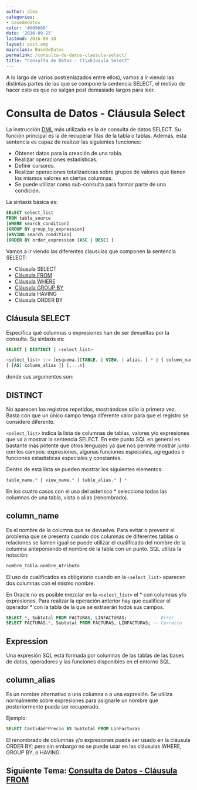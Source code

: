 ```yaml
---
author: alex
categories:
- basededatos
color: '#009688'
date: '2016-09-25'
lastmod: 2016-08-18
layout: post.amp
mainclass: BaseDeDatos
permalink: /consulta-de-datos-clausula-select/
title: "Consulta de Datos - Cl\xE1usula Select"
---
```


A lo largo de varios post(enlazados entre ellos), vamos a ir viendo las distintas partes de las que se compone la sentencia SELECT, el motivo de hacer esto es que no salgan post demasiado largos para leer.



# Consulta de Datos - Cláusula Select

La instrucción [DML][1] más utilizada es la de consulta de datos SELECT. Su función
principal es la de recuperar filas de la tabla o tablas. Además, esta sentencia es capaz de realizar las siguientes funciones:

<!--more--><!--ad-->

* Obtener datos para la creación de una tabla.
* Realizar operaciones estadísticas.
* Definir cursores.
* Realizar operaciones totalizadoras sobre grupos de valores que tienen los mismos valores en ciertas columnas.
* Se puede utilizar como sub-consulta para formar parte de una condición.

La sintaxis básica es:

```sql
SELECT select_list
FROM table_source
[WHERE search_condition]
[GROUP BY group_by_expression]
[HAVING search_condition]
[ORDER BY order_expression [ASC | DESC] ]
```

Vamos a ir viendo las diferentes clausulas que componen la sentencia SELECT:

* Cláusula SELECT
* [Cláusula FROM][2]
* [Cláusula WHERE][3]
* [Cláusula GROUP BY][4]
* Cláusula HAVING
* Cláusula ORDER BY



## Cláusula SELECT

Especifica qué columnas o expresiones han de ser devueltas por la consulta. Su sintaxis es:

```sql
SELECT [ DISTINCT ] <select_list>

<select_list> ::= [esquema.][TABLE. | VIEW. | alias. ] * | { column_name | expression }
[ [AS] column_alias ]} [,...n]
```

donde sus argumentos son:

## DISTINCT

No aparecen los registros repetidos, mostrándose sólo la primera vez. Basta con que un único campo tenga diferente valor para que el registro se considere diferente.

`<select_list>` indica la lista de columnas de tablas, valores y/o expresiones que va a mostrar la sentencia SELECT. En este punto SQL en general es bastante más potente que otros lenguajes ya que nos permite mostrar junto con los campos: expresiones, algunas funciones especiales, agregados o funciones estadísticas especiales y constantes.

Dentro de esta lista se pueden mostrar los siguientes elementos:

```sql
table_name.* | view_name.* | table_alias.* | *
```

En los cuatro casos con el uso del asterisco * selecciona todas las columnas de una tabla, vista o alias (renombrado).

## column_name

Es el nombre de la columna que se devuelve. Para evitar o prevenir el problema que se presenta cuando dos columnas de diferentes tablas o relaciones se llamen igual se puede utilizar el cualificado del nombre de la columna anteponiendo el nombre de la tabla con un punto. SQL utiliza la notación:

```sql
nombre_Tabla.nombre_Atributo
```

El uso de cualificados es obligatorio cuando en la `<select_list>` aparecen dos columnas con el mismo nombre.

En Oracle no es posible mezclar en la `<select_list>` el * con columnas y/o expresiones.  Para realizar la operación anterior hay que cualificar el operador * con la tabla de la que se extraerán todos sus campos.

```sql
SELECT *, Subtotal FROM FACTURAS, LINFACTURAS;          -- Error
SELECT FACTURAS.*, Subtotal FROM FACTURAS, LINFACTURAS; -- Correcto
```

## Expression

Una expresión SQL está formada por columnas de las tablas de las bases de datos, operadores y las funciones disponibles en el entorno SQL.

## column_alias

Es un nombre alternativo a una columna o a una expresión. Se utiliza normalmente sobre expresiones para asignarle un nombre que posteriormente pueda ser recuperado.

Ejemplo:

```sql
SELECT Cantidad*Precio AS Subtotal FROM LinFacturas
```

El renombrado de columnas y/o expresiones puede ser usado en la cláusula ORDER BY; pero sin embargo no se puede usar en las cláusulas WHERE, GROUP BY, o HAVING.


## Siguiente Tema: [Consulta de Datos - Cláusula FROM][2]

 [1]: https://elbauldelprogramador.com/lenguaje-manipulacion-de-datos-dml/
 [2]: https://elbauldelprogramador.com/consulta-de-datos-clausula-from/
 [3]: https://elbauldelprogramador.com/consulta-de-datos-clausula-where/
 [4]: https://elbauldelprogramador.com/consulta-de-datos-clausula-group-by/